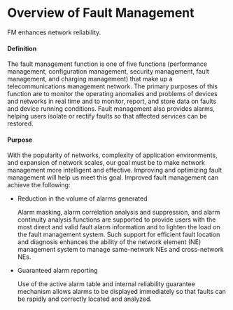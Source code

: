 Overview of Fault Management
============================

FM enhances network reliability.

#### Definition

The fault management function is one of five functions (performance
management, configuration management, security management, fault management,
and charging management) that make up a telecommunications management
network. The primary purposes of this function are to monitor the
operating anomalies and problems of devices and networks in real time
and to monitor, report, and store data on faults and device running
conditions. Fault management also provides alarms, helping users isolate
or rectify faults so that affected services can be restored.


#### Purpose

With the popularity of networks, complexity of application environments,
and expansion of network scales, our goal must be to make network
management more intelligent and effective. Improving and optimizing
fault management will help us meet this goal. Improved fault management
can achieve the following:

* Reduction in the volume of alarms generated
  
  Alarm masking,
  alarm correlation analysis and suppression, and alarm continuity analysis
  functions are supported to provide users with the most direct and
  valid fault alarm information and to lighten the load on the fault
  management system. Such support for efficient fault location and diagnosis
  enhances the ability of the network element (NE) management system
  to manage same-network NEs and cross-network NEs.
* Guaranteed alarm reporting
  
  Use of the active alarm table
  and internal reliability guarantee mechanism allows alarms to be displayed
  immediately so that faults can be rapidly and correctly located and
  analyzed.